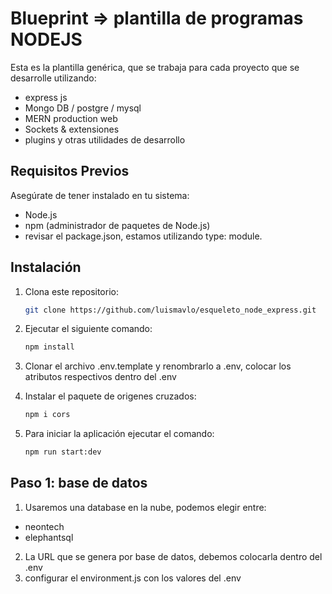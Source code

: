 # Blueprint => plantilla de programas NODEJS

Esta es la plantilla genérica, que se trabaja para cada proyecto que se desarrolle utilizando:

- express js
- Mongo DB / postgre / mysql
- MERN production web
- Sockets & extensiones
- plugins y otras utilidades de desarrollo

## Requisitos Previos

Asegúrate de tener instalado en tu sistema:

- Node.js
- npm (administrador de paquetes de Node.js)
- revisar el package.json, estamos utilizando type: module.

## Instalación

1. Clona este repositorio:
   ```bash
   git clone https://github.com/luismavlo/esqueleto_node_express.git

2. Ejecutar el siguiente comando:
    ```bash
   npm install
   
3. Clonar el archivo .env.template y renombrarlo a .env, colocar los atributos respectivos dentro del .env

4. Instalar el paquete de origenes cruzados:
   ```bash
   npm i cors

5. Para iniciar la aplicación ejecutar el comando:
   ```bash
   npm run start:dev

## Paso 1: base de datos

1. Usaremos una database en la nube, podemos elegir entre:
- neontech
- elephantsql

2. La URL que se genera por base de datos, debemos colocarla dentro del .env
3. configurar el environment.js con los valores del .env


